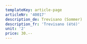 ```yaml
---
templateKey: article-page
articleNr: '40017'
description_de: Trevisano (Sommer)
description_fr: 'Trevisano (été)'
unit: '2'
price: 30.--
---
```


